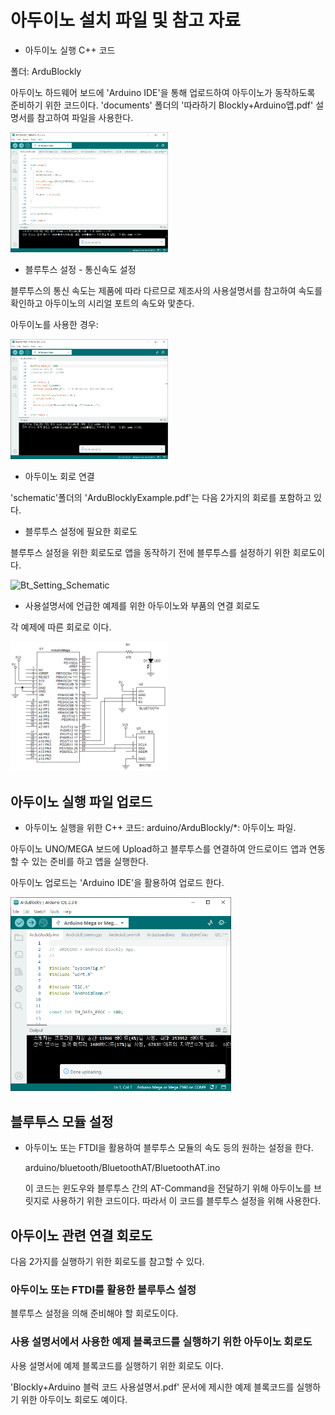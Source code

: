 

# 아두이노 설치 파일 및 참고 자료

- 아두이노 실행 C++ 코드

폴더: ArduBlockly

아두이노 하드웨어 보드에 'Arduino IDE'을 통해 업로드하여 아두이노가 동작하도록 준비하기 위한 코드이다.
'documents' 폴더의 '따라하기 Blockly+Arduino앱.pdf' 설명서를 참고하여 파일을 사용한다.

<img src="../assets/images/ArduBlockly_Upload_UNO.png" width="50%" height="50%"  alt="ArduBlockly_Upload_UNO" />

- 블루투스 설정 - 통신속도 설정

블루투스의 통신 속도는 제품에 따라 다르므로 제조사의 사용설명서를 참고하여 속도를 확인하고 아두이노의 시리얼 포트의 속도와 맟춘다.

아두이노를 사용한 경우:

<img src="../assets/images/Bluetooth_Setting_Arduino.png" width="50%" height="50%"  alt="Bluetooth_Setting_Arduino" />

- 아두이노 회로 연결

'schematic'폴더의 'ArduBlocklyExample.pdf'는 다음 2가지의 회로를 포함하고 있다.


* 블루투스 설정에 필요한 회로도

블루투스 설정을 위한 회로도로 앱을 동작하기 전에 블루투스를 설정하기 위한 회로도이다.

<img src="../assets/images/Bt_Setting_Schematic.png" width="50%" height="50%"  alt="Bt_Setting_Schematic" />

* 사용설명서에 언급한 예제를 위한 아두이노와 부품의 연결 회로도 

각 예제에 따른 회로로 이다.

<img src="../assets/images/BLKCODE_Exam_I2C.png" width="50%" height="50%"  alt="BLKCODE_Exam_I2C" />


## 아두이노 실행 파일 업로드 

- 아두이노 실행을 위한 C++ 코드: arduino/ArduBlockly/*: 아두이노  파일.

아두이노 UNO/MEGA 보드에 Upload하고 블루투스를 연결하여 안드로이드 앱과 연동할 수 있는 준비를 하고 앱을 실행한다.

아두이노 업로드는 'Arduino IDE'을 활용하여 업로드 한다. 

<img src="../assets/images/ArudinoCodeUpload.png" width="70%" height="70%"  alt="ArudinoCodeUpload" />


## 블루투스 모듈 설정 

- 아두이노 또는 FTDI을 활용하여 블루투스 모듈의 속도 등의 원하는 설정을 한다.

  arduino/bluetooth/BluetoothAT/BluetoothAT.ino

  이 코드는 윈도우와 블루투스 간의 AT-Command을 전달하기 위해 아두이노를 브릿지로 사용하기 위한 코드이다.
  따라서 이 코드를 블루투스 설정을 위해 사용한다. 

## 아두이노 관련 연결 회로도

다음 2가지를 실행하기 위한 회로도를 참고할 수 있다.

### 아두이노 또는 FTDI를 활용한 블루투스 설정
블루투스 설정을 의해 준비해야 할 회로도이다. 


### 사용 설명서에서 사용한 예제 블록코드를 실행하기 위한 아두이노 회로도 

사용 설명서에 예제 블록코드를 실행하기 위한 회로도 이다. 

'Blockly+Arduino 블럭 코드 사용설명서.pdf' 문서에 제시한 예제 블록코드를 실행하기 위한 아두이노 회로도 예이다.

